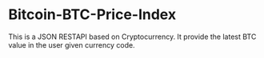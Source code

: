 # Bitcoin-BTC-Price-Index
This is a JSON RESTAPI based on Cryptocurrency. It provide the latest BTC value in the user given currency code. 
